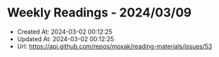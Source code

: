 # Weekly Readings - 2024/03/09

- Created At: 2024-03-02 00:12:25
- Updated At: 2024-03-02 00:12:25
- Url: https://api.github.com/repos/moxak/reading-materials/issues/53

